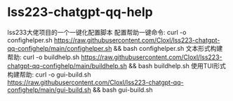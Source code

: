 # lss223-chatgpt-qq-help
lss233大佬项目的一个一键化配置脚本
配置帮助一键命令:
curl -o confighelper.sh https://raw.githubusercontent.com/Cloxl/lss223-chatgpt-qq-confighelp/main/confighelper.sh && bash confighelper.sh
文本形式构建帮助:
curl -o buildhelp.sh https://raw.githubusercontent.com/Cloxl/lss223-chatgpt-qq-confighelp/main/buildhelp.sh && bash buildhelp.sh
使用TUI形式构建帮助:
curl -o gui-build.sh https://raw.githubusercontent.com/Cloxl/lss223-chatgpt-qq-confighelp/main/gui-build.sh && bash gui-build.sh
